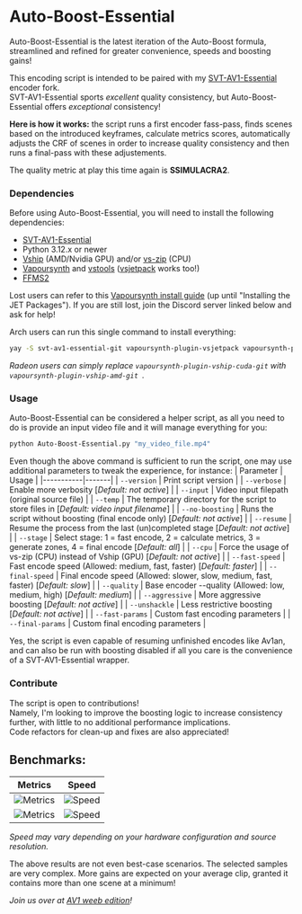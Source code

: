 # Auto-Boost-Essential

Auto-Boost-Essential is the latest iteration of the Auto-Boost formula, streamlined and refined for greater convenience, speeds and boosting gains!

This encoding script is intended to be paired with my [SVT-AV1-Essential](https://github.com/nekotrix/SVT-AV1-Essential) encoder fork.  
SVT-AV1-Essential sports *excellent* quality consistency, but Auto-Boost-Essential offers *exceptional* consistency!

**Here is how it works:** the script runs a first encoder fass-pass, finds scenes based on the introduced keyframes, calculate metrics scores, automatically adjusts the CRF of scenes in order to increase quality consistency and then runs a final-pass with these adjustements.  

The quality metric at play this time again is **SSIMULACRA2**.

### Dependencies

Before using Auto-Boost-Essential, you will need to install the following dependencies:
- [SVT-AV1-Essential](https://github.com/nekotrix/SVT-AV1-Essential/releases)
- Python 3.12.x or newer
- [Vship](https://github.com/Line-fr/Vship/releases) (AMD/Nvidia GPU) and/or [vs-zip](https://github.com/dnjulek/vapoursynth-zip/releases/tag/R6) (CPU)
- [Vapoursynth](https://github.com/vapoursynth/vapoursynth/releases) and [vstools](https://pypi.org/project/vstools/) ([vsjetpack](https://pypi.org/project/vsjetpack/) works too!)
- [FFMS2](https://github.com/FFMS/ffms2/releases)

Lost users can refer to this [Vapoursynth install guide](https://jaded-encoding-thaumaturgy.github.io/JET-guide/master/basics/installation/) (up until "Installing the JET Packages"). If you are still lost, join the Discord server linked below and ask for help!

Arch users can run this single command to install everything:
```bash
yay -S svt-av1-essential-git vapoursynth-plugin-vsjetpack vapoursynth-plugin-vship-cuda-git vapoursynth-plugin-vszip-git ffms2
```
*Radeon users can simply replace `vapoursynth-plugin-vship-cuda-git` with `vapoursynth-plugin-vship-amd-git `.*

### Usage

Auto-Boost-Essential can be considered a helper script, as all you need to do is provide an input video file and it will manage everything for you:
```bash
python Auto-Boost-Essential.py "my_video_file.mp4"
```

Even though the above command is sufficient to run the script, one may use additional parameters to tweak the experience, for instance:
| Parameter | Usage |
|-----------|-------|
| `--version` | Print script version |
| `--verbose` | Enable more verbosity [*Default: not active*] |
| `--input` | Video input filepath (original source file) |
| `--temp` | The temporary directory for the script to store files in [*Default: video input filename*] |
| `--no-boosting` | Runs the script without boosting (final encode only) [*Default: not active*] |
| `--resume` | Resume the process from the last (un)completed stage [*Default: not active*] |
| `--stage` | Select stage: 1 = fast encode, 2 = calculate metrics, 3 = generate zones, 4 = final encode [*Default: all*] |
| `--cpu` | Force the usage of vs-zip (CPU) instead of Vship (GPU) [*Default: not active*] |
| `--fast-speed` | Fast encode speed (Allowed: medium, fast, faster) [*Default: faster*] |
| `--final-speed` | Final encode speed (Allowed: slower, slow, medium, fast, faster) [*Default: slow*] |
| `--quality` | Base encoder --quality (Allowed: low, medium, high) [*Default: medium*] |
| `--aggressive` | More aggressive boosting [*Default: not active*] |
| `--unshackle` | Less restrictive boosting [*Default: not active*] |
| `--fast-params` | Custom fast encoding parameters |
| `--final-params` | Custom final encoding parameters |

Yes, the script is even capable of resuming unfinished encodes like Av1an, and can also be run with boosting disabled if all you care is the convenience of a SVT-AV1-Essential wrapper.

### Contribute

The script is open to contributions!  
Namely, I'm looking to improve the boosting logic to increase consistency further, with little to no additional performance implications.  
Code refactors for clean-up and fixes are also appreciated!

## Benchmarks:

|                    Metrics                    |                    Speed                    |
|-----------------------------------------------|---------------------------------------------|
| ![Metrics](https://i.kek.sh/2Ulmd7e7zIJ.webp) | ![Speed](https://i.kek.sh/0fehFRVGuhT.webp) |
| ![Metrics](https://i.kek.sh/WckNMr7IzRa.webp) | ![Speed](https://i.kek.sh/NHYJEEeJrhB.webp) |  

*Speed may vary depending on your hardware configuration and source resolution.*

The above results are not even best-case scenarios. The selected samples are very complex. More gains are expected on your average clip, granted it contains more than one scene at a minimum!

*Join us over at [AV1 weeb edition](https://discord.gg/83dRFDFDp7)!*